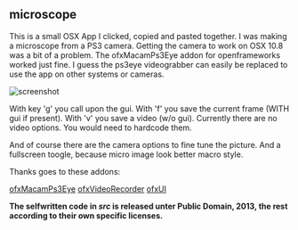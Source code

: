 microscope
---

This is a small OSX App I clicked, copied and pasted together. I was making a microscope from a PS3 camera. Getting the camera to work on OSX 10.8 was a bit of a problem. The ofxMacamPs3Eye addon for openframeworks worked just fine. I guess the ps3eye videograbber can easily be replaced to use the app on other systems or cameras.

![screenshot](http://f.cl.ly/items/3V053R0S312I0O3A2s0K/Screen%20Shot%202013-04-01%20at%204.48.33%20PM.png)

With key 'g' you call upon the gui. With 'f' you save the current frame (WITH gui if present). With 'v' you save a video (w/o gui). Currently there are no video options. You would need to hardcode them.

And of course there are the camera options to fine tune the picture. And a fullscreen toogle, because micro image look better macro style.

Thanks goes to these addons:

[ofxMacamPs3Eye](https://github.com/paulobarcelos/ofxMacamPs3Eye)
[ofxVideoRecorder](https://github.com/timscaffidi/ofxVideoRecorder)
[ofxUI](https://github.com/rezaali/ofxUI)

**The selfwritten code in *src* is released unter Public Domain, 2013, the rest according to their own specific licenses.** 